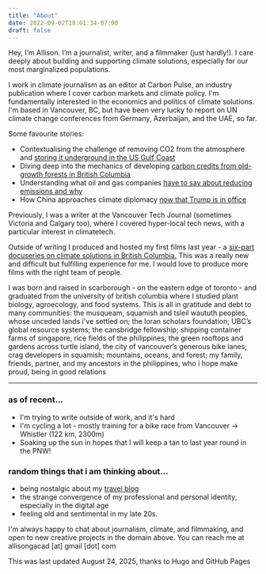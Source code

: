 ```yaml
---
title: "About"
date: 2022-09-02T18:01:34-07:00
draft: false
---
```

Hey, I’m Allison. I’m a journalist, writer, and a filmmaker (just hardly!). I care deeply about building and supporting climate solutions, especially for our most marginalized populations.

I work in climate journalism as an editor at Carbon Pulse, an industry publication where I cover carbon markets and climate policy. I'm fundamentally interested in the economics and politics of climate solutions. I'm based in Vancouver, BC, but have been very lucky to report on UN climate change conferences from Germany, Azerbaijan, and the UAE, so far. 

Some favourite stories:
- Contextualising the challenge of removing CO2 from the atmosphere and [storing it underground in the US Gulf Coast](https://carbon-pulse.com/291505/)
- Diving deep into the mechanics of developing [carbon credits from old-growth forests in British Columbia](https://carbon-pulse.com/258173/)
- Understanding what oil and gas companies [have to say about reducing emissions and why](https://carbon-pulse.com/351333/)
- How China approaches climate diplomacy [now that Trump is in office](https://carbon-pulse.com/413181/)

Previously, I was a writer at the Vancouver Tech Journal (sometimes Victoria and Calgary too), where I covered hyper-local tech news, with a particular interest in climatetech.

Outside of writing I produced and hosted my first films last year - a [six-part docuseries on climate solutions in British Columbia.](https://www.youtube.com/watch?v=ClK3Rj-VKSw&list=PLuj3rWl-eKLEfVTHN9xgC2H8wi8oEqPJL) 
This was a really new and difficult but fulfilling experience for me. I would love to produce more films with the right team of people.

I was born and raised in scarborough - on the eastern edge of toronto - and graduated from the university of british columbia where I studied plant biology, agroecology, and food systems. This is all in gratitude and debt to many communities: the musqueam, squamish and tsleil waututh peoples, whose unceded lands i've settled on; the loran scholars foundation; UBC’s global resource systems; the cansbridge fellowship; shipping container farms of singapore, rice fields of the philippines, the green rooftops and gardens across turtle island, the city of vancouver’s generous bike lanes; crag developers in squamish; mountains, oceans, and forest; my family, friends, partner, and my ancestors in the philippines, who i hope make proud, being in good relations

---
### as of recent...
- I'm trying to write outside of work, and it's hard
- I'm cycling a lot - mostly training for a bike race from Vancouver -> Whistler (122 km, 2300m)
- Soaking up the sun in hopes that I will keep a tan to last year round in the PNW!

### random things that i am thinking about...
- being nostalgic about my [travel blog](http://www.adventuringallison.wordress.com) 
- the strange convergence of my professional and personal identity, especially in the digital age
- feeling old and sentimental in my late 20s.

I'm always happy to chat about journalism, climate, and filmmaking, and open to new creative projects in the domain above. You can reach me at allisongacad [at] gmail [dot] com

This was last updated August 24, 2025, thanks to Hugo and GitHub Pages
